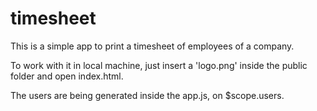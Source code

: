 # timesheet
This is a simple app to print a timesheet of employees of a company. 

To work with it in local machine, just insert a 'logo.png' inside the public folder and open index.html.

The users are being generated inside the app.js, on $scope.users.
